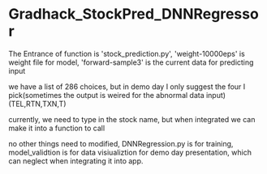 # Gradhack_StockPred_DNNRegressor

The Entrance of function is 'stock_prediction.py', 'weight-10000eps' is weight file for model, 'forward-sample3' is the current data for predicting input

we have a list of 286 choices, but in demo day I only suggest the four I pick(sometimes the output is weired for the abnormal data input)
(TEL,RTN,TXN,T)

currently, we need to type in the stock name, but when integrated we can make it into a function to call

no other things need to modified, DNNRegression.py is for training, model_validtion is for data visiualiztion for demo day presentation, 
which can neglect when integrating it into app.
